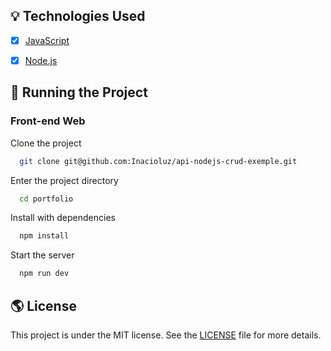 <p align="center">

<!-- ## 👏 Learning and more Implementations

Describe what you learned and implemented in the project. -->

## 💡 Technologies Used

- [x] [JavaScript]([https://nextjs.org/](https://developer.mozilla.org/pt-BR/docs/Web/JavaScript))
- [x] [Node.js]([https://reactjs.org/](https://nodejs.org/en))



## 🚀 Running the Project

<!-- ### Back-end

Clone the project

```bash
  git clone https://link-para-o-projeto
```

Enter the project directory

```bash
  cd my-project
```

Install with dependencies

```bash
  npm install
```

Start the server

```bash
  npm run start
``` -->

### Front-end Web

Clone the project

```bash
  git clone git@github.com:Inacioluz/api-nodejs-crud-exemple.git
```

Enter the project directory

```bash
  cd portfolio
```

Install with dependencies

```bash
  npm install
```

Start the server

```bash
  npm run dev
```

<!-- ### Mobile

Clone the project

```bash
  git clone https://link-para-o-projeto
```

Enter the project directory

```bash
  cd my-project
```

Install with dependencies

```bash
  npm install
```

Start the server

```bash
  npx expo start
```

- IOS:

```bash
  npx pod-install && npx react-native run-ios
```

- Android:

```bash
  npx react-native run-android
``` -->

<!-- ## 📝 Routes

[![Run in Postman](https://github.com/VagnerNerves/default-readme/blob/main/assets/run-in-postman.svg)](https://app.getpostman.com/run-collection/link)
[![Run in Insomnia](https://github.com/VagnerNerves/default-readme/blob/main/assets/run-in-insomnia.svg)](https://insomnia.rest/run/?label=NAMEPROJECT&uri=LINK) -->

## 🌎 License

This project is under the MIT license. See the [LICENSE](https://github.com/VagnerNerves/portfolio/blob/main/LICENSE) file for more details.
